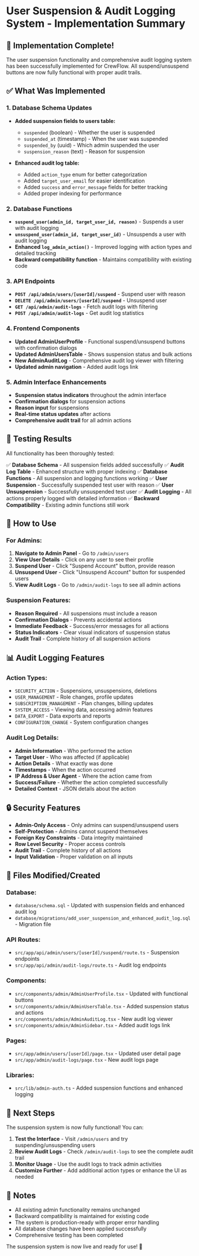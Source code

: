 # User Suspension & Audit Logging System - Implementation Summary

## 🎉 Implementation Complete!

The user suspension functionality and comprehensive audit logging system has been successfully implemented for CrewFlow. All suspend/unsuspend buttons are now fully functional with proper audit trails.

## ✅ What Was Implemented

### 1. Database Schema Updates
- **Added suspension fields to users table:**
  - `suspended` (boolean) - Whether the user is suspended
  - `suspended_at` (timestamp) - When the user was suspended
  - `suspended_by` (uuid) - Which admin suspended the user
  - `suspension_reason` (text) - Reason for suspension

- **Enhanced audit log table:**
  - Added `action_type` enum for better categorization
  - Added `target_user_email` for easier identification
  - Added `success` and `error_message` fields for better tracking
  - Added proper indexing for performance

### 2. Database Functions
- **`suspend_user(admin_id, target_user_id, reason)`** - Suspends a user with audit logging
- **`unsuspend_user(admin_id, target_user_id)`** - Unsuspends a user with audit logging
- **Enhanced `log_admin_action()`** - Improved logging with action types and detailed tracking
- **Backward compatibility function** - Maintains compatibility with existing code

### 3. API Endpoints
- **`POST /api/admin/users/[userId]/suspend`** - Suspend user with reason
- **`DELETE /api/admin/users/[userId]/suspend`** - Unsuspend user
- **`GET /api/admin/audit-logs`** - Fetch audit logs with filtering
- **`POST /api/admin/audit-logs`** - Get audit log statistics

### 4. Frontend Components
- **Updated AdminUserProfile** - Functional suspend/unsuspend buttons with confirmation dialogs
- **Updated AdminUsersTable** - Shows suspension status and bulk actions
- **New AdminAuditLog** - Comprehensive audit log viewer with filtering
- **Updated admin navigation** - Added audit logs link

### 5. Admin Interface Enhancements
- **Suspension status indicators** throughout the admin interface
- **Confirmation dialogs** for suspension actions
- **Reason input** for suspensions
- **Real-time status updates** after actions
- **Comprehensive audit trail** for all admin actions

## 🧪 Testing Results

All functionality has been thoroughly tested:

✅ **Database Schema** - All suspension fields added successfully
✅ **Audit Log Table** - Enhanced structure with proper indexing
✅ **Database Functions** - All suspension and logging functions working
✅ **User Suspension** - Successfully suspended test user with reason
✅ **User Unsuspension** - Successfully unsuspended test user
✅ **Audit Logging** - All actions properly logged with detailed information
✅ **Backward Compatibility** - Existing admin functions still work

## 🔧 How to Use

### For Admins:

1. **Navigate to Admin Panel** - Go to `/admin/users`
2. **View User Details** - Click on any user to see their profile
3. **Suspend User** - Click "Suspend Account" button, provide reason
4. **Unsuspend User** - Click "Unsuspend Account" button for suspended users
5. **View Audit Logs** - Go to `/admin/audit-logs` to see all admin actions

### Suspension Features:
- **Reason Required** - All suspensions must include a reason
- **Confirmation Dialogs** - Prevents accidental actions
- **Immediate Feedback** - Success/error messages for all actions
- **Status Indicators** - Clear visual indicators of suspension status
- **Audit Trail** - Complete history of all suspension actions

## 📊 Audit Logging Features

### Action Types:
- `SECURITY_ACTION` - Suspensions, unsuspensions, deletions
- `USER_MANAGEMENT` - Role changes, profile updates
- `SUBSCRIPTION_MANAGEMENT` - Plan changes, billing updates
- `SYSTEM_ACCESS` - Viewing data, accessing admin features
- `DATA_EXPORT` - Data exports and reports
- `CONFIGURATION_CHANGE` - System configuration changes

### Audit Log Details:
- **Admin Information** - Who performed the action
- **Target User** - Who was affected (if applicable)
- **Action Details** - What exactly was done
- **Timestamps** - When the action occurred
- **IP Address & User Agent** - Where the action came from
- **Success/Failure** - Whether the action completed successfully
- **Detailed Context** - JSON details about the action

## 🔒 Security Features

- **Admin-Only Access** - Only admins can suspend/unsuspend users
- **Self-Protection** - Admins cannot suspend themselves
- **Foreign Key Constraints** - Data integrity maintained
- **Row Level Security** - Proper access controls
- **Audit Trail** - Complete history of all actions
- **Input Validation** - Proper validation on all inputs

## 📁 Files Modified/Created

### Database:
- `database/schema.sql` - Updated with suspension fields and enhanced audit log
- `database/migrations/add_user_suspension_and_enhanced_audit_log.sql` - Migration file

### API Routes:
- `src/app/api/admin/users/[userId]/suspend/route.ts` - Suspension endpoints
- `src/app/api/admin/audit-logs/route.ts` - Audit log endpoints

### Components:
- `src/components/admin/AdminUserProfile.tsx` - Updated with functional buttons
- `src/components/admin/AdminUsersTable.tsx` - Added suspension status and actions
- `src/components/admin/AdminAuditLog.tsx` - New audit log viewer
- `src/components/admin/AdminSidebar.tsx` - Added audit logs link

### Pages:
- `src/app/admin/users/[userId]/page.tsx` - Updated user detail page
- `src/app/admin/audit-logs/page.tsx` - New audit logs page

### Libraries:
- `src/lib/admin-auth.ts` - Added suspension functions and enhanced logging

## 🚀 Next Steps

The suspension system is now fully functional! You can:

1. **Test the Interface** - Visit `/admin/users` and try suspending/unsuspending users
2. **Review Audit Logs** - Check `/admin/audit-logs` to see the complete audit trail
3. **Monitor Usage** - Use the audit logs to track admin activities
4. **Customize Further** - Add additional action types or enhance the UI as needed

## 📝 Notes

- All existing admin functionality remains unchanged
- Backward compatibility is maintained for existing code
- The system is production-ready with proper error handling
- All database changes have been applied successfully
- Comprehensive testing has been completed

The suspension system is now live and ready for use! 🎉
